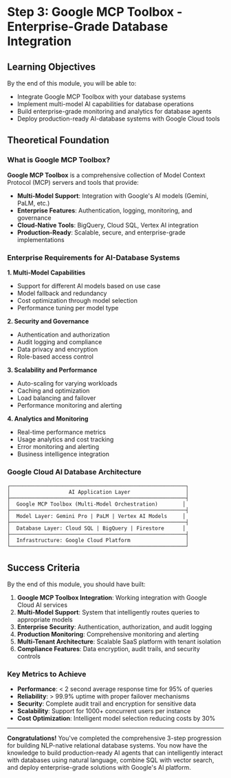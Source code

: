 # Step 3: Google MCP Toolbox - Enterprise-Grade Database Integration

## Learning Objectives
By the end of this module, you will be able to:
- Integrate Google MCP Toolbox with your database systems
- Implement multi-model AI capabilities for database operations
- Build enterprise-grade monitoring and analytics for database agents
- Deploy production-ready AI-database systems with Google Cloud tools

## Theoretical Foundation

### What is Google MCP Toolbox?

**Google MCP Toolbox** is a comprehensive collection of Model Context Protocol (MCP) servers and tools that provide:
- **Multi-Model Support**: Integration with Google's AI models (Gemini, PaLM, etc.)
- **Enterprise Features**: Authentication, logging, monitoring, and governance
- **Cloud-Native Tools**: BigQuery, Cloud SQL, Vertex AI integration
- **Production-Ready**: Scalable, secure, and enterprise-grade implementations

### Enterprise Requirements for AI-Database Systems

**1. Multi-Model Capabilities**
- Support for different AI models based on use case
- Model fallback and redundancy
- Cost optimization through model selection
- Performance tuning per model type

**2. Security and Governance**
- Authentication and authorization
- Audit logging and compliance
- Data privacy and encryption
- Role-based access control

**3. Scalability and Performance**
- Auto-scaling for varying workloads
- Caching and optimization
- Load balancing and failover
- Performance monitoring and alerting

**4. Analytics and Monitoring**
- Real-time performance metrics
- Usage analytics and cost tracking
- Error monitoring and alerting
- Business intelligence integration

### Google Cloud AI Database Architecture

```
┌─────────────────────────────────────────────────────────┐
│                   AI Application Layer                  │
├─────────────────────────────────────────────────────────┤
│  Google MCP Toolbox (Multi-Model Orchestration)        │
├─────────────────────────────────────────────────────────┤
│  Model Layer: Gemini Pro | PaLM | Vertex AI Models     │
├─────────────────────────────────────────────────────────┤
│  Database Layer: Cloud SQL | BigQuery | Firestore      │
├─────────────────────────────────────────────────────────┤
│  Infrastructure: Google Cloud Platform                  │
└─────────────────────────────────────────────────────────┘
```

## Success Criteria

By the end of this module, you should have built:

1. **Google MCP Toolbox Integration**: Working integration with Google Cloud AI services
2. **Multi-Model Support**: System that intelligently routes queries to appropriate models
3. **Enterprise Security**: Authentication, authorization, and audit logging
4. **Production Monitoring**: Comprehensive monitoring and alerting
5. **Multi-Tenant Architecture**: Scalable SaaS platform with tenant isolation
6. **Compliance Features**: Data encryption, audit trails, and security controls

### Key Metrics to Achieve
- **Performance**: < 2 second average response time for 95% of queries
- **Reliability**: > 99.9% uptime with proper failover mechanisms
- **Security**: Complete audit trail and encryption for sensitive data
- **Scalability**: Support for 1000+ concurrent users per instance
- **Cost Optimization**: Intelligent model selection reducing costs by 30%

---

**Congratulations!** You've completed the comprehensive 3-step progression for building NLP-native relational database systems. You now have the knowledge to build production-ready AI agents that can intelligently interact with databases using natural language, combine SQL with vector search, and deploy enterprise-grade solutions with Google's AI platform.
